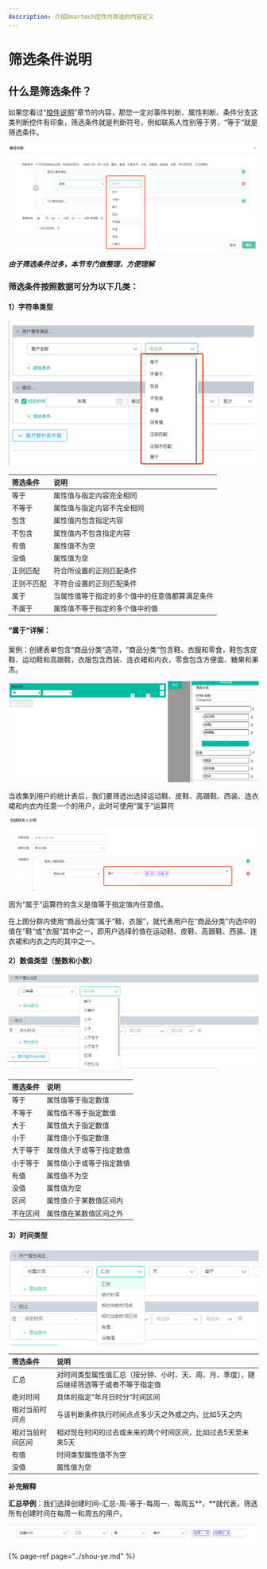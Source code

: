 ```yaml
---
description: 介绍Dmartech控件内筛选的内容定义
---
```


# 筛选条件说明

## 什么是筛选条件？

如果您看过“[控件说明](https://doc.dmartech.cn/ji-ben-gai-nian/kong-jian-shuo-ming)”章节的内容，那您一定对事件判断、属性判断、条件分支这类判断控件有印象，筛选条件就是判断符号，例如联系人性别等于男，“等于“就是筛选条件。

![](../.gitbook/assets/image%20%28610%29.png)

_**由于筛选条件过多，本节专门做整理，方便理解**_

### 筛选条件按照数据可分为以下几类：

#### 1）字符串类型

![](../.gitbook/assets/18%20%281%29.png)

| 筛选条件 | 说明 |
| :--- | :--- |
| 等于 | 属性值与指定内容完全相同 |
| 不等于 | 属性值与指定内容不完全相同 |
| 包含 | 属性值内包含指定内容 |
| 不包含 | 属性值内不包含指定内容 |
| 有值 | 属性值不为空 |
| 没值 | 属性值为空 |
| 正则匹配 | 符合所设置的正则匹配条件 |
| 正则不匹配 | 不符合设置的正则匹配条件 |
| 属于 | 当属性值等于指定的多个值中的任意值都算满足条件 |
| 不属于 | 属性值不等于指定的多个值中的值 |

#### “属于“详解：

案例：创建表单包含“商品分类“选项，“商品分类“包含鞋、衣服和零食，鞋包含皮鞋、运动鞋和高跟鞋，衣服包含西装、连衣裙和内衣，零食包含方便面、糖果和果冻。

![&#xFF08;&#x8868;&#x5355;&#xFF09;](../.gitbook/assets/28.png)

当收集到用户的统计表后，我们要筛选出选择运动鞋、皮鞋、高跟鞋、西装、连衣裙和内衣内任意一个的用户，此时可使用“属于“运算符

![](../.gitbook/assets/484.png)

因为“属于“运算符的含义是值等于指定值内任意值。

在上图分群内使用“商品分类“属于“鞋、衣服“，就代表用户在“商品分类“内选中的值在“鞋“或“衣服“其中之一，即用户选择的值在运动鞋、皮鞋、高跟鞋、西装、连衣裙和内衣之内的其中之一。

#### 2）数值类型（整数和小数）

![](../.gitbook/assets/13.png)

| 筛选条件 | 说明 |
| :--- | :--- |
| 等于 | 属性值等于指定数值 |
| 不等于 | 属性值不等于指定数值 |
| 大于 | 属性值大于指定数值 |
| 小于 | 属性值小于指定数值 |
| 大于等于 | 属性值大于或等于指定数值 |
| 小于等于 | 属性值小于或等于指定数值 |
| 有值 | 属性值不为空 |
| 没值 | 属性值为空 |
| 区间 | 属性值介于某数值区间内 |
| 不在区间 | 属性值在某数值区间之外 |

#### 3）时间类型

![](../.gitbook/assets/15.png)

| 筛选条件 | 说明 |
| :--- | :--- |
| 汇总 | 对时间类型属性值汇总（按分钟、小时、天、周、月、季度），随后继续筛选等于或者不等于指定值 |
| 绝对时间 | 具体的指定“年月日时分“时间区间 |
| 相对当前时间点 | 与该判断条件执行时间点点多少天之外或之内，比如5天之内 |
| 相对当前时间区间 | 相对现在时间的过去或未来的两个时间区间，比如过去5天至未来5天 |
| 有值 | 时间类型属性值不为空 |
| 没值 | 属性值为空 |

**补充解释**

**汇总举例**：我们选择创建时间-汇总-周-等于-每周一、每周五**，**就代表，筛选所有创建时间在每周一和周五的用户。

![](../.gitbook/assets/16.png)

{% page-ref page="../shou-ye.md" %}

